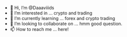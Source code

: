- 👋 Hi, I’m @Daaaviiids
- 👀 I’m interested in ... crypto and trading
- 🌱 I’m currently learning ... forex and crypto trading
- 💞️ I’m looking to collaborate on ... hmm good question.
- 📫 How to reach me ... here! 

<!---
Daaaviiids/Daaaviiids is a ✨ special ✨ repository because its `README.md` (this file) appears on your GitHub profile.
You can click the Preview link to take a look at your changes.
--->
